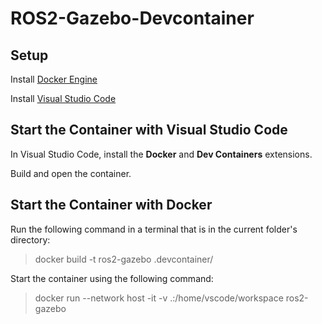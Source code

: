 # ROS2-Gazebo-Devcontainer

## Setup

Install [Docker Engine](https://docs.docker.com/engine/install/)

Install [Visual Studio Code](https://code.visualstudio.com/)

## Start the Container with Visual Studio Code

In Visual Studio Code, install the **Docker** and **Dev Containers** extensions.

Build and open the container.

## Start the Container with Docker

Run the following command in a terminal that is in the current folder's directory:

> docker build -t ros2-gazebo .devcontainer/

Start the container using the following command:

> docker run --network host -it -v .:/home/vscode/workspace ros2-gazebo

